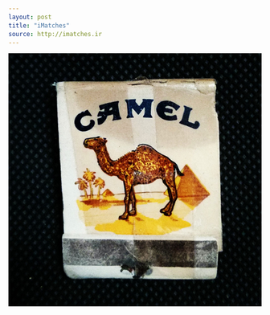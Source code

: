 ```yaml
---
layout: post
title: "iMatches"
source: http://imatches.ir
---
```


<img src="../assets/img/matches/matches-23.jpg">
